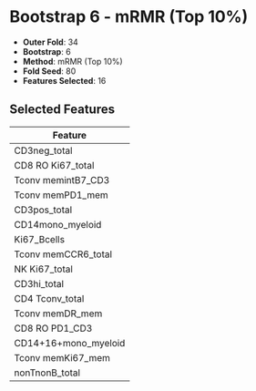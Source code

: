 # Bootstrap 6 - mRMR (Top 10%)

- **Outer Fold**: 34
- **Bootstrap**: 6
- **Method**: mRMR (Top 10%)
- **Fold Seed**: 80
- **Features Selected**: 16

## Selected Features

| Feature |
|---------|
| CD3neg_total |
| CD8 RO Ki67_total |
| Tconv memintB7_CD3 |
| Tconv memPD1_mem |
| CD3pos_total |
| CD14mono_myeloid |
| Ki67_Bcells |
| Tconv memCCR6_total |
| NK Ki67_total |
| CD3hi_total |
| CD4 Tconv_total |
| Tconv memDR_mem |
| CD8 RO PD1_CD3 |
| CD14+16+mono_myeloid |
| Tconv memKi67_mem |
| nonTnonB_total |
